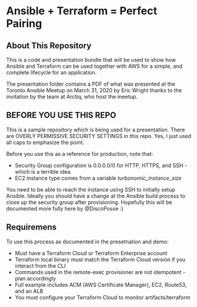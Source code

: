 # Ansible + Terraform = Perfect Pairing

## About This Repository

This is a code and presentation bundle that will be used to show how Ansible and Terraform can be used together with AWS for a simple, and complete lifecycle for an application.

The presentation folder contains a PDF of what was presented at the Toronto Ansible Meetup on March 31, 2020 by Eric Wright thanks to the invitation by the team at Arctiq, who host the meetup.

## BEFORE YOU USE THIS REPO

This is a sample repository which is being used for a presentation.  There are OVERLY PERMISSIVE SECURITY SETTINGS in this repo.  Yes, I just used all caps to emphasize the point.  

Before you use this as a reference for production, note that:
 
* Security Group configuration is 0.0.0.0/0 for HTTP, HTTPS, and SSH - which is a terrible idea
* EC2 instance type comes from a variable _turbonomic_instance_size_

You need to be able to reach the instance using SSH to initially setup Ansible.  Ideally you should have a change at the Ansible build process to close up the security group after provisioning.  Hopefully this will be documented more fully here by @DiscoPosse :)


## Requiremens

To use this process as documented in the presetnation and demo:

* Must have a Terraform Cloud or Terraform Enterprise account
* Terraform local binary must match the Terraform Cloud version if you interact from the CLI
* Commands used in the remote-exec provisioner are not idempotent - plan accordingly
* Full example includes ACM (AWS Certificate Manager), EC2, Route53, and an ALB
* You must configure your Terraform Cloud to monitor artifacts/terraform 


